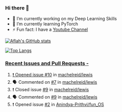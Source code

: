 ### Hi there 👋


<!-- **aflah02/aflah02** is a ✨ _special_ ✨ repository because its `README.md` (this file) appears on your GitHub profile. -->

<!-- Here are some ideas to get you started: -->

- 🔭 I’m currently working on my Deep Learning Skills
- 🌱 I’m currently learning PyTorch
- ⚡ Fun fact: I have a [Youtube Channel](https://www.youtube.com/channel/UCwab-Xf38Sd7QsxVPoS0cgA)
<!-- - 👯 I’m looking to collaborate on  -->
<!-- - 🤔 I’m looking for help with ... -->
<!-- - 💬 Ask me about ... -->
<!-- - 📫 How to reach me: ... -->
<!-- - 😄 Pronouns: ... -->

<!--  -->

[![Aflah's GitHub stats](https://github-readme-stats.vercel.app/api?username=aflah02&hide=stars&count_private=true&show_icons=true&theme=dark)](https://github.com/anuraghazra/github-readme-stats)

[![Top Langs](https://github-readme-stats.vercel.app/api/top-langs/?username=aflah02&theme=dark&layout=compact)](https://github.com/anuraghazra/github-readme-stats)
<a href="https://github.com/anuraghazra/github-readme-stats">

 ### Recent Issues and Pull Requests - 
<!--START_SECTION:activity-->
1. ❗️ Opened issue [#10](https://github.com/machelreid/lewis/issues/10) in [machelreid/lewis](https://github.com/machelreid/lewis)
2. 🗣 Commented on [#7](https://github.com/machelreid/lewis/issues/7) in [machelreid/lewis](https://github.com/machelreid/lewis)
3. ❗️ Closed issue [#9](https://github.com/machelreid/lewis/issues/9) in [machelreid/lewis](https://github.com/machelreid/lewis)
4. 🗣 Commented on [#9](https://github.com/machelreid/lewis/issues/9) in [machelreid/lewis](https://github.com/machelreid/lewis)
5. ❗️ Opened issue [#2](https://github.com/Anindya-Prithvi/fun_OS/issues/2) in [Anindya-Prithvi/fun_OS](https://github.com/Anindya-Prithvi/fun_OS)
<!--END_SECTION:activity-->
